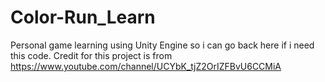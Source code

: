 # Color-Run_Learn
Personal game learning using Unity Engine so i can go back here if i need this code.
Credit for this project is from https://www.youtube.com/channel/UCYbK_tjZ2OrIZFBvU6CCMiA
